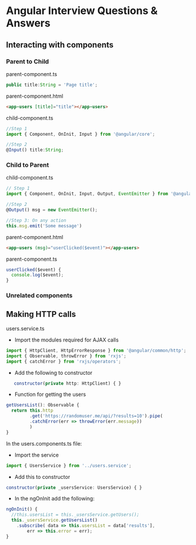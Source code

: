 # Angular Interview Questions & Answers

## Interacting with components

### Parent to Child

parent-component.ts
```javascript
public title:String = 'Page title';
```
parent-component.html
```html
<app-users [title]="title"></app-users>
```

child-component.ts
```javascript
//Step 1
import { Component, OnInit, Input } from '@angular/core';

//Step 2
@Input() title:String;
```

### Child to Parent

child-component.ts
```javascript
// Step 1
import { Component, OnInit, Input, Output, EventEmitter } from '@angular/core';

//Step 2 
@Output() msg = new EventEmitter();

//Step 3: On any action 
this.msg.emit('Some message')
```
parent-component.html
```html
<app-users (msg)="userClicked($event)"></app-users>
```

parent-component.ts
```javascript
userClicked($event) {
  console.log($event);
}
```

### Unrelated components

## Making HTTP calls
users.service.ts
 - Import the modules required for AJAX calls

```javascript
import { HttpClient, HttpErrorResponse } from '@angular/common/http';
import { Observable, throwError } from 'rxjs';
import { catchError } from 'rxjs/operators';

```
 - Add the following to constructor

```javascript
   constructor(private http: HttpClient) { }
```

 - Function for getting the users

```javascript
getUsersList(): Observable {
  return this.http
         .get('https://randomuser.me/api/?results=10').pipe(
         .catchError(err => throwError(err.message))
         )  
}
  ```

In the users.components.ts file:
 - Import the service

```javascript
import { UsersService } from '../users.service';
```
 - Add this to constructor

```javascript
constructor(private _usersService: UsersService) { }
```

- In the ngOnInit add the following:

```javascript
ngOnInit() {  
  //this.usersList = this._usersService.getUsers();
  this._usersService.getUsersList()
    .subscribe( data => this.usersList = data['results'], 
        err => this.error = err);
}
```